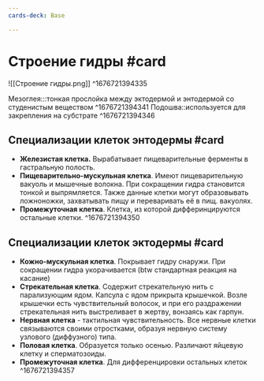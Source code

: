 ```yaml
---
cards-deck: Base

---
```


# Строение гидры #card 
![[Строение гидры.png]]
^1676721394335

Мезоглея:::тонкая прослойка между эктодермой и энтодермой со студенистым веществом ^1676721394341
Подошва::используется для закрепления на субстрате ^1676721394346

## Специализации клеток энтодермы #card 
- **Железистая клетка.** Вырабатывает пищеварительные ферменты в гастральную полость.
- **Пищеварительно-мускульная клетка**.  Имеют пищеварительную вакуоль и мышечные волокна. При сокращении гидра становится тонкой и выпрямляется. Также данные клетки могут образовывать ложноножки, захватывать пищу и переваривать её в пищ. вакуолях.
- **Промежуточная клетка**. Клетка, из которой дифферинцируются остальные клетки.
^1676721394350

## Специализации клеток эктодермы #card 
- **Кожно-мускульная клетка**. Покрывает гидру снаружи. При сокращении гидра укорачивается (btw стандартная реакция на касание)
- **Стрекательная клетка**. Содержит стрекательную нить с парализующим ядом. Капсула с ядом прикрыта крышечкой. Возле крышечки есть чувствительный волосок, и при его раздражении стрекательная нить выстреливает в жертву, вонзаясь как гарпун.
- **Нервная клетка** - тактильная чувствительность. Все нервные клетки связываются своими отростками, образуя нервную систему узлового (диффузного) типа.
- **Половая клетка**. Образуется только осенью. Различают яйцевую клетку и сперматозоиды.
-  **Промежуточная клетка**. Для дифференцировки остальных клеток
^1676721394357
